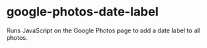 # google-photos-date-label
Runs JavaScript on the Google Photos page to add a date label to all photos.
